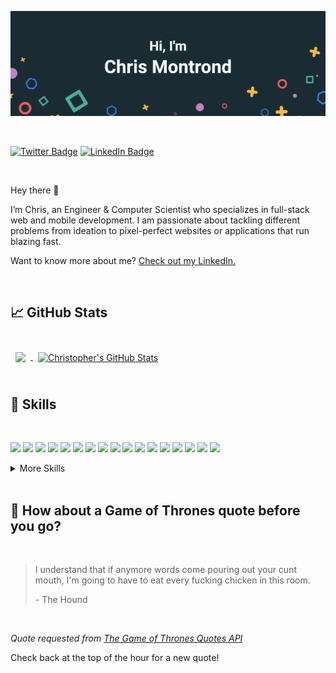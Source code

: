 [![Christopher's GitHub Banner](./assets/github-header.png)](https://www.linkedin.com/in/chris-montrond/)

<br>

<!-- [![Visits Badge](https://badges.pufler.dev/visits/cmontrond/cmontrond)](https://www.linkedin.com/in/chris-montrond/) -->
[![Twitter Badge](https://img.shields.io/badge/Twitter-Profile-informational?style=flat&logo=twitter&logoColor=white&color=1CA2F1)](https://twitter.com/chris_montrond)
[![LinkedIn Badge](https://img.shields.io/badge/LinkedIn-Profile-informational?style=flat&logo=linkedin&logoColor=white&color=0D76A8)](https://www.linkedin.com/in/chris-montrond/)

<br>

<!-- INTRODUCTION-SECTION:START -->

Hey there 👋

I’m Chris, an Engineer & Computer Scientist who specializes in full-stack web and mobile development. I am passionate about tackling different problems from ideation to pixel-perfect websites or applications that run blazing fast.

Want to know more about me? [Check out my LinkedIn.](https://www.linkedin.com/in/chris-montrond/)

<!-- INTRODUCTION-SECTION:END -->

<!-- ## 📝 Latest Blog Posts -->

<!-- BLOG-POST-LIST:START -->

<!-- Coming soon... -->

<!-- BLOG-POST-LIST:END -->

<!-- ## 📌 Pinned Repositories -->

<!-- Coming Soon.. -->

<br>

## &#x1f4c8; GitHub Stats

<!-- GitHub Stats -->

<br>

<a href="https://github.com/cmontrond">
  <img align="center" style="margin:0.5rem" src="https://github-readme-stats.vercel.app/api/top-langs/?username=cmontrond&hide=html,css&title_color=ffffff&text_color=c9cacc&icon_color=4AB197&bg_color=1A2B34" />
</a>

<a href="https://github.com/cmontrond">
  <img align="center" style="margin:0.5rem" src="https://github-readme-stats.vercel.app/api?username=cmontrond&show_icons=true&line_height=27&count_private=true&title_color=ffffff&text_color=c9cacc&icon_color=4AB097&bg_color=1A2B34" alt="Christopher's GitHub Stats" />
</a>

<br>
<br>

## 💼 Skills

<br>

![](https://img.shields.io/badge/Code-React-informational?style=flat&logo=react&logoColor=white&color=4AB197)
![](https://img.shields.io/badge/Code-Rails-informational?style=flat&logo=ruby-on-rails&logoColor=white&color=4AB197)
![](https://img.shields.io/badge/Code-Laravel-informational?style=flat&logo=laravel&logoColor=white&color=4AB197)
![](https://img.shields.io/badge/Code-Android-informational?style=flat&logo=android&logoColor=white&color=4AB197)
![](https://img.shields.io/badge/Code-Python-informational?style=flat&logo=python&logoColor=white&color=4AB197)
![](https://img.shields.io/badge/Code-Ionic-informational?style=flat&logo=ionic&logoColor=white&color=4AB197)
![](https://img.shields.io/badge/Code-Redux-informational?style=flat&logo=Redux&logoColor=white&color=4AB197)
![](https://img.shields.io/badge/Code-Gatsby-informational?style=flat&logo=gatsby&logoColor=white&color=4AB197)
![](https://img.shields.io/badge/Code-JavaScript-informational?style=flat&logo=JavaScript&logoColor=white&color=4AB197)
![](https://img.shields.io/badge/Code-TypeScript-informational?style=flat&logo=TypeScript&logoColor=white&color=4AB197)
![](https://img.shields.io/badge/Code-Java-informational?style=flat&logo=Java&logoColor=white&color=4AB197)
![](https://img.shields.io/badge/Code-CSharp-informational?style=flat&logo=c-sharp&logoColor=white&color=4AB197)
![](https://img.shields.io/badge/Code-.NET-informational?style=flat&logo=.net&logoColor=white&color=4AB197)
![](https://img.shields.io/badge/Code-Go-informational?style=flat&logo=go&logoColor=white&color=4AB197)
![](https://img.shields.io/badge/Code-MySQL-informational?style=flat&logo=MySQL&logoColor=white&color=4AB197)
![](https://img.shields.io/badge/Code-PostgreSQL-informational?style=flat&logo=PostgreSQL&logoColor=white&color=4AB197)
![](https://img.shields.io/badge/Code-Oracle-informational?style=flat&logo=Oracle&logoColor=white&color=4AB197)


<details>
<summary>More Skills</summary>
<br>

![](https://img.shields.io/badge/Style-CSS-informational?style=flat&logo=css3&logoColor=white&color=4AB197)
![](https://img.shields.io/badge/Style-Bootstrap-informational?style=flat&logo=Bootstrap&logoColor=white&color=4AB197)
![](https://img.shields.io/badge/Style-Sass-informational?style=flat&logo=Sass&logoColor=white&color=4AB197)

<br>

![](https://img.shields.io/badge/Test-Jest-informational?style=flat&logo=jest&logoColor=white&color=4AB197)

<br>

![](https://img.shields.io/badge/Tools-Actions-informational?style=flat&logo=github-actions&logoColor=white&color=4AB197)
![](https://img.shields.io/badge/Tools-NPM-informational?style=flat&logo=npm&logoColor=white&color=4AB197)
![](https://img.shields.io/badge/Tools-Postman-informational?style=flat&logo=Postman&logoColor=white&color=4AB197)
![](https://img.shields.io/badge/Tools-Photoshop-informational?style=flat&logo=Adobe-Photoshop&logoColor=white&color=4AB197)
![](https://img.shields.io/badge/Tools-Illustrator-informational?style=flat&logo=Adobe-Illustrator&logoColor=white&color=4AB197)
![](https://img.shields.io/badge/Tools-GitHub-informational?style=flat&logo=GitHub&logoColor=white&color=4AB197)
![](https://img.shields.io/badge/Tools-GitLab-informational?style=flat&logo=GitLab&logoColor=white&color=4AB197)
![](https://img.shields.io/badge/Tools-Trello-informational?style=flat&logo=trello&logoColor=white&color=4AB197)
![](https://img.shields.io/badge/Tools-VSCode-informational?style=flat&logo=Visual%20Studio%20Code&logoColor=white&color=4AB197)
</details>

<br>

## 📣 How about a Game of Thrones quote before you go?

<br>

> I understand that if anymore words come pouring out your cunt mouth, I'm going to have to eat every fucking chicken in this room.
>
> <p>- The Hound</p>

<br>

_Quote requested from [The Game of Thrones Quotes API](https://github.com/wsizoo/game-of-thrones-quotes)_

Check back at the top of the hour for a new quote!

<br>